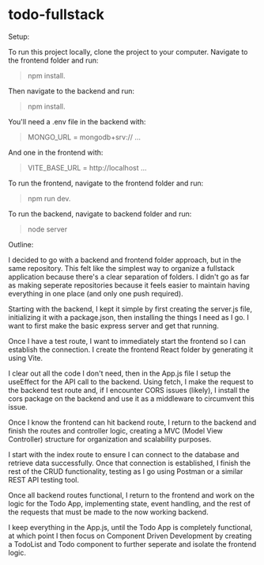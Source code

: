 # todo-fullstack
Setup:

To run this project locally, clone the project to your computer. Navigate to the frontend
folder and run: 

>npm install.  

Then navigate to the backend and run: 

>npm install. 

You'll need a .env file in the backend with:

>MONGO_URL = mongodb+srv:// ...

And one in the frontend with:

>VITE_BASE_URL = http://localhost ...

To run the frontend, navigate to the frontend folder and run: 

>npm run dev.

To run the backend, navigate to backend folder and run: 

>node server

Outline:

I decided to go with a backend and frontend folder approach, but in the same repository. 
This felt like the simplest way to organize a fullstack application because there's a clear 
separation of folders. I didn't go as far as making seperate repositories because it feels
easier to maintain having everything in one place (and only one push required).

Starting with the backend, I kept it simple by first creating the server.js file, initializing
it with a package.json, then installing the things I need as I go. I want to first make the 
basic express server and get that running.

Once I have a test route, I want to immediately start the frontend so I can establish the 
connection. I create the frontend React folder by generating it using Vite. 

I clear out all the code I don't need, then in the App.js file I setup the useEffect for 
the API call to the backend. Using fetch, I make the request to the backend test route 
and, if I encounter CORS issues (likely), I install the cors package on the backend 
and use it as a middleware to circumvent this issue.

Once I know the frontend can hit backend route, I return to the backend and 
finish the routes and controller logic, creating a MVC (Model View Controller) structure
for organization and scalability purposes. 

I start with the index route to ensure I can connect to the database and retrieve data 
successfully. Once that connection is established, I finish the rest of the CRUD 
functionality, testing as I go using Postman or a similar REST API testing tool.

Once all backend routes functional, I return to the frontend and work on the logic 
for the Todo App, implementing state, event handling, and the rest of the 
requests that must be made to the now working backend. 

I keep everything in the App.js, until the Todo App is completely functional, at which
point I then focus on Component Driven Development by creating a TodoList and Todo 
component to further seperate and isolate the frontend logic.